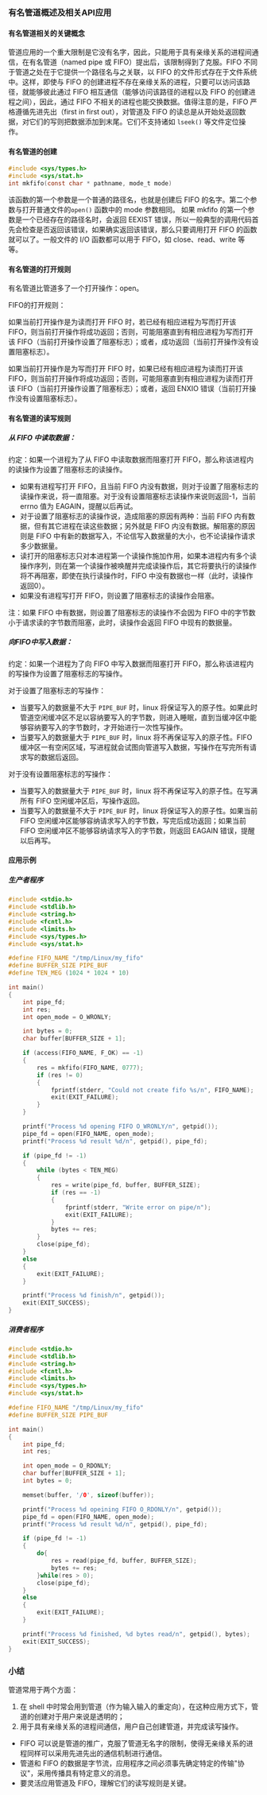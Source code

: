 ### 有名管道概述及相关API应用
#### 有名管道相关的关键概念
管道应用的一个重大限制是它没有名字，因此，只能用于具有亲缘关系的进程间通信，在有名管道（named pipe 或 FIFO）提出后，该限制得到了克服。FIFO 不同于管道之处在于它提供一个路径名与之关联，以 FIFO 的文件形式存在于文件系统中。这样，即使与 FIFO 的创建进程不存在亲缘关系的进程，只要可以访问该路径，就能够彼此通过 FIFO 相互通信（能够访问该路径的进程以及 FIFO 的创建进程之间），因此，通过 FIFO 不相关的进程也能交换数据。值得注意的是，FIFO 严格遵循先进先出（first in first out），对管道及 FIFO 的读总是从开始处返回数据，对它们的写则把数据添加到末尾。它们不支持诸如 `lseek()` 等文件定位操作。

#### 有名管道的创建

```c
#include <sys/types.h>
#include <sys/stat.h>
int mkfifo(const char * pathname, mode_t mode)
```

该函数的第一个参数是一个普通的路径名，也就是创建后 FIFO 的名字。第二个参数与打开普通文件的`open()` 函数中的 mode 参数相同。 如果 mkfifo 的第一个参数是一个已经存在的路径名时，会返回 EEXIST 错误，所以一般典型的调用代码首先会检查是否返回该错误，如果确实返回该错误，那么只要调用打开 FIFO 的函数就可以了。一般文件的 I/O 函数都可以用于 FIFO，如 close、read、write 等等。

#### 有名管道的打开规则
有名管道比管道多了一个打开操作：open。

FIFO的打开规则：

如果当前打开操作是为读而打开 FIFO 时，若已经有相应进程为写而打开该 FIFO，则当前打开操作将成功返回；否则，可能阻塞直到有相应进程为写而打开该 FIFO（当前打开操作设置了阻塞标志）；或者，成功返回（当前打开操作没有设置阻塞标志）。

如果当前打开操作是为写而打开 FIFO 时，如果已经有相应进程为读而打开该 FIFO，则当前打开操作将成功返回；否则，可能阻塞直到有相应进程为读而打开该 FIFO（当前打开操作设置了阻塞标志）；或者，返回 ENXIO 错误（当前打开操作没有设置阻塞标志）。

#### 有名管道的读写规则
##### 从 FIFO 中读取数据：

约定：如果一个进程为了从 FIFO 中读取数据而阻塞打开 FIFO，那么称该进程内的读操作为设置了阻塞标志的读操作。

* 如果有进程写打开 FIFO，且当前 FIFO 内没有数据，则对于设置了阻塞标志的读操作来说，将一直阻塞。对于没有设置阻塞标志读操作来说则返回-1，当前 errno 值为 EAGAIN，提醒以后再试。
* 对于设置了阻塞标志的读操作说，造成阻塞的原因有两种：当前 FIFO 内有数据，但有其它进程在读这些数据；另外就是 FIFO 内没有数据。解阻塞的原因则是 FIFO 中有新的数据写入，不论信写入数据量的大小，也不论读操作请求多少数据量。
* 读打开的阻塞标志只对本进程第一个读操作施加作用，如果本进程内有多个读操作序列，则在第一个读操作被唤醒并完成读操作后，其它将要执行的读操作将不再阻塞，即使在执行读操作时，FIFO 中没有数据也一样（此时，读操作返回0）。
* 如果没有进程写打开 FIFO，则设置了阻塞标志的读操作会阻塞。

注：如果 FIFO 中有数据，则设置了阻塞标志的读操作不会因为 FIFO 中的字节数小于请求读的字节数而阻塞，此时，读操作会返回 FIFO 中现有的数据量。

##### 向FIFO中写入数据：

约定：如果一个进程为了向 FIFO 中写入数据而阻塞打开 FIFO，那么称该进程内的写操作为设置了阻塞标志的写操作。

对于设置了阻塞标志的写操作：
* 当要写入的数据量不大于 `PIPE_BUF` 时，linux 将保证写入的原子性。如果此时管道空闲缓冲区不足以容纳要写入的字节数，则进入睡眠，直到当缓冲区中能够容纳要写入的字节数时，才开始进行一次性写操作。
* 当要写入的数据量大于 `PIPE_BUF` 时，linux 将不再保证写入的原子性。FIFO 缓冲区一有空闲区域，写进程就会试图向管道写入数据，写操作在写完所有请求写的数据后返回。

对于没有设置阻塞标志的写操作：
* 当要写入的数据量大于 `PIPE_BUF` 时，linux 将不再保证写入的原子性。在写满所有 FIFO 空闲缓冲区后，写操作返回。
* 当要写入的数据量不大于 `PIPE_BUF` 时，linux 将保证写入的原子性。如果当前 FIFO 空闲缓冲区能够容纳请求写入的字节数，写完后成功返回；如果当前 FIFO 空闲缓冲区不能够容纳请求写入的字节数，则返回 EAGAIN 错误，提醒以后再写。

#### 应用示例

##### 生产者程序

```c
#include <stdio.h>
#include <stdlib.h>
#include <string.h>
#include <fcntl.h>
#include <limits.h>
#include <sys/types.h>
#include <sys/stat.h>

#define FIFO_NAME "/tmp/Linux/my_fifo"
#define BUFFER_SIZE PIPE_BUF
#define TEN_MEG (1024 * 1024 * 10)

int main()
{
    int pipe_fd;
    int res;
    int open_mode = O_WRONLY;

    int bytes = 0;
    char buffer[BUFFER_SIZE + 1];

    if (access(FIFO_NAME, F_OK) == -1)
    {
        res = mkfifo(FIFO_NAME, 0777);
        if (res != 0)
        {
            fprintf(stderr, "Could not create fifo %s/n", FIFO_NAME);
            exit(EXIT_FAILURE);
        }
    }

    printf("Process %d opening FIFO O_WRONLY/n", getpid());
    pipe_fd = open(FIFO_NAME, open_mode);
    printf("Process %d result %d/n", getpid(), pipe_fd);

    if (pipe_fd != -1)
    {
        while (bytes < TEN_MEG)
        {
            res = write(pipe_fd, buffer, BUFFER_SIZE);
            if (res == -1)
            {
                fprintf(stderr, "Write error on pipe/n");
                exit(EXIT_FAILURE);
            }
            bytes += res;
        }
        close(pipe_fd);
    }
    else
    {
        exit(EXIT_FAILURE);
    }

    printf("Process %d finish/n", getpid());
    exit(EXIT_SUCCESS);
}
```

##### 消费者程序

```c
#include <stdio.h>
#include <stdlib.h>
#include <string.h>
#include <fcntl.h>
#include <limits.h>
#include <sys/types.h>
#include <sys/stat.h>

#define FIFO_NAME "/tmp/Linux/my_fifo"
#define BUFFER_SIZE PIPE_BUF

int main()
{
    int pipe_fd;
    int res;

    int open_mode = O_RDONLY;
    char buffer[BUFFER_SIZE + 1];
    int bytes = 0;

    memset(buffer, '/0', sizeof(buffer));

    printf("Process %d opeining FIFO O_RDONLY/n", getpid());
    pipe_fd = open(FIFO_NAME, open_mode);
    printf("Process %d result %d/n", getpid(), pipe_fd);

    if (pipe_fd != -1)
    {
        do{
            res = read(pipe_fd, buffer, BUFFER_SIZE);
            bytes += res;
        }while(res > 0);
        close(pipe_fd);
    }
    else
    {
        exit(EXIT_FAILURE);
    }

    printf("Process %d finished, %d bytes read/n", getpid(), bytes);
    exit(EXIT_SUCCESS);
}
```

### 小结

管道常用于两个方面：

 1. 在 shell 中时常会用到管道（作为输入输入的重定向），在这种应用方式下，管道的创建对于用户来说是透明的；
 2. 用于具有亲缘关系的进程间通信，用户自己创建管道，并完成读写操作。

* FIFO 可以说是管道的推广，克服了管道无名字的限制，使得无亲缘关系的进程同样可以采用先进先出的通信机制进行通信。
* 管道和 FIFO 的数据是字节流，应用程序之间必须事先确定特定的传输"协议"，采用传播具有特定意义的消息。
* 要灵活应用管道及 FIFO，理解它们的读写规则是关键。
